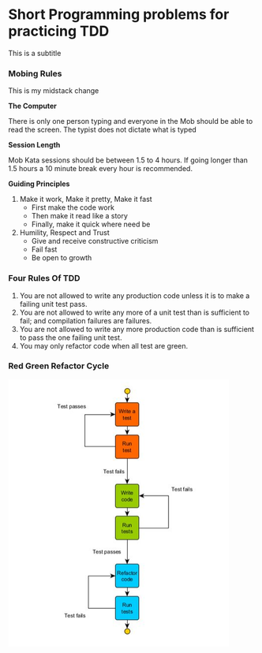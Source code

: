 # Short Programming problems for practicing TDD

This is a subtitle

### Mobing Rules

This is my midstack change

**The Computer**


There is only one person typing and everyone in the Mob should be able to read the screen. The typist does not dictate what is typed

**Session Length**

Mob Kata sessions should be between 1.5 to 4 hours. If going longer than 1.5 hours a 10 minute break every hour is
recommended.

**Guiding Principles**

1. Make it work, Make it pretty, Make it fast
   - First make the code work
   - Then make it read like a story
   - Finally, make it quick where need be
2. Humility, Respect and Trust
   - Give and receive constructive criticism
   - Fail fast
   - Be open to growth

### Four Rules Of TDD

1. You are not allowed to write any production code unless it is to make a failing unit test pass.
2. You are not allowed to write any more of a unit test than is sufficient to fail; and compilation failures are
   failures.
3. You are not allowed to write any more production code than is sufficient to pass the one failing unit test.
4. You may only refactor code when all test are green.

### Red Green Refactor Cycle
![img.png](img.png)



